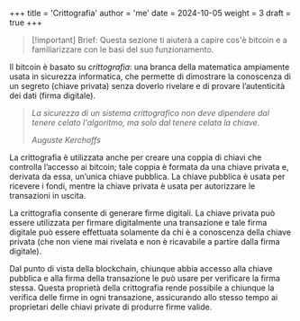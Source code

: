 +++
title = 'Crittografia'
author = 'me'
date = 2024-10-05
weight = 3
draft = true
+++

> [!important] Brief:
> Questa sezione ti aiuterà a capire cos'è bitcoin e a familiarizzare con le basi del suo funzionamento.


Il bitcoin è basato su *crittografia*: una branca della matematica ampiamente usata in sicurezza informatica, che permette di dimostrare la conoscenza di un segreto (chiave privata) senza doverlo rivelare e di provare l’autenticità dei dati (firma digitale).

> _La sicurezza di un sistema crittografico non deve dipendere dal tenere celato l'algoritmo, ma solo dal tenere celata la chiave._
> 
> _Auguste Kerchoffs_


La crittografia è utilizzata anche per creare una coppia di chiavi che controlla l’accesso ai bitcoin; tale coppia è formata da una chiave privata e, derivata da essa, un’unica chiave pubblica. La chiave pubblica è usata per ricevere i fondi, mentre la chiave privata è usata per autorizzare le transazioni in uscita.

La crittografia consente di generare firme digitali. La chiave privata può essere utilizzata per firmare digitalmente una transazione e tale firma digitale può essere effettuata solamente da chi è a conoscenza della chiave privata (che non viene mai rivelata e non è ricavabile a partire dalla firma digitale). 

Dal punto di vista della blockchain, chiunque abbia accesso alla chiave pubblica e alla firma della transazione le può usare per verificare la firma stessa. Questa proprietà della crittografia rende possibile a chiunque la verifica delle firme in ogni transazione, assicurando allo stesso tempo ai proprietari delle chiavi private di produrre firme valide.